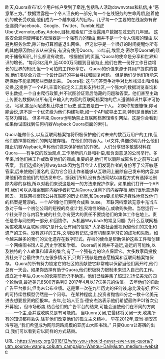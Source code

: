 昨天,Quora宣布1亿个用户帐户受到了牵连,包括私人活动downvotes和私信,由“恶意第三方。” 
 数据泄露是一个令人沮丧的一部分,每一个在线服务的生命周期,随着他们的成长受欢迎,他们成为一个越来越大的目标。几乎每一个主要的在线服务有安全漏洞:Facebook、Google、Twitter、Tumblr,雅虎Uber,Evernote,eBay,Adobe,目标,和索尼广泛泄露用户数据在过去的几年里。 
 这些安全漏洞使用密码管理器是一个强有力的理由,但并不是一个令人信服的理由,以避免服务你爱,除非你打算彻底退出网络。 
 但这似乎是一个很好的时间提醒你所有的其他原因你应该从来没有,有没有使用Quora。 
 四年前,埃里克·密尔写Quora的倾向于储备知识,,什么都没有改变。 
 根据他们的页面,“Quora的使命是分享和世界知识的增长。“每月3亿用户,近4000万问题到目前为止,他们在做一份好工作日益增长的世界的知识,但一个可怕的工作分享它。 
 Quora的价值来源于其用户提供的答案,他们竭尽全力做一个设计良好的平台寻找和回复问题。 
 但是他们尽他们所能来确保你不能拿回那些贡献出来。 
 Quora有: 
 这与问答竞争对手对比堆栈溢出和堆栈交换,这提供了一个API,丰富的自定义工具和支持社区,一个强大的数据浏览查询和导出数据,一个自由爬行政策,并不试图验证背后隐藏的问题和答案。他们甚至主动上传匿名数据转储所有用户输入的内容的互联网档案馆的后人遵循知识共享许可协议。 
 地狱,甚至问层滤机让你出口历史,这主要是由一个人。 
 如果你想要慷慨,你可能会说,这不是一个优先级为他们构建功能,如一个API或导出工具,特别是当他们还在努力赚钱。 
 但多年来,Quora也明确禁止互联网档案馆索引网站。这是你会看到如果你试图找到任何机器Wayback Quora页面的索引。 
  
 Quora能做什么,以及互联网档案馆将积极保护他们对未来的数百万用户的工作,但他们选择排除他们的网站被存档。 
 在他们的机器人。txt文件,详细说明为什么他们阻止机器Wayback,声称他们做来保护他们的作家。 
 人们分享很多敏感材料在Quora——有争议的政治观点,工作场所的八卦和补偿,和负面意见的公司举行。多年来,当他们换工作或改变他们的观点,重要的是,他们可以删除或匿名化之前写过的答案。 
 我们选择的机器wayback因为包容会让人们发现作者的身份写了公开敏感答案,后来使他们匿名的,因为它会阻止作者能够从互联网上删除自己发布的内容,如果他们改变他们的想法发布它。据我们所知,没有办法网站以编程方式有选择地删除内容的存档,所以对我们来说这是唯一的方法来保护作家。如果他们打开一个API时,我们可以从档案删除内容作者将它从Quora,但剩下的内容存档,我们很乐意选择回去。 
 互联网档案馆公共互联网的历史档案,和Quora要求能够选择性地修改他们的档案是荒谬的。一个API像他们表明会成熟 
 buse。 
 互联网档案馆无意中充当应急对于每一个初创公司的短视的商业计划,灾难性的轴心,或收购失败。当您运行一个社交平台与内容生成的社会,你有更大的责任不要烧他们的集体工作在地上。责任是参与网络的一部分,和回馈你。 
 从机器Wayback的常见问题: 
 为什么互联网档案馆收集从互联网网站?是什么让有用的信息? 
 大多数社会重视保留他们的文化和遗产的工件。没有这样的工件,文明没有记忆,没有机制来学习它的成功和失败。如今越来越多的我们的文化遗存在数字形式。存档的使命是帮助保护这些工件和创建一个网络图书馆人员,历史学家和学者。 
 Quora的关闭并不遥远,遥远的可能性,以及独特的个人故事和知识的集合,有了一个强有力的论点保留它。大多数家风投投资社交平台最终快门,在很多情况下,只剩下残骸是由志愿档案和互联网档案馆保存。 
 Quora的所有努力锁定它的社区的贡献使它非常难以保留当他们离开时,他们总有一天会。如果你选择有助于Quora,他们积极努力限制未来进入自己的工作。 
 成立近十年后,Quora的长期前景仍不确定。他们已经筹集了超过2.25亿美元的四个轮融资,最近美元8500万系列D 2017年4月以17亿美元的估值。 
 去年他们的自助广告平台推出,但尚未公布业绩。这是第一次在九年历史的任何钱,总比没有好,但它的可持续性模型仍然是一个问号。 
 在某种程度上,投资者抛售四分之一数十亿美元进去想要投资的回报率。去年,创始人亚当·德安杰洛表示他们希望最终IPO(首次公开募股)。但市场形势,结合他们的广告平台的结果,可能会迫使他们在不同的方向——一个主,合并或收购总是有可能的。 
 当Quora关闭,它最终将关闭一天,收集所有的知识都将丢失,除非他们改变他们的孤立主义精神。 
 早在2012年,亚当·德安杰洛写道,“我们希望成为网际网路规模的亚历山大图书馆。” 
 只要Quora让寄宿的出口,我们可以看到它以同样的方式结束。 
  
  
   
  URL : https://waxy.org/2018/12/why-you-should-never-ever-use-quora/?utm_source=wanqu.co&utm_campaign=Wanqu+Daily&utm_medium=website